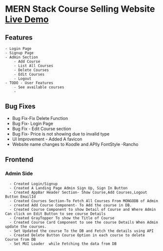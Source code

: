 # MERN Stack Course Selling Website [Live Demo](https://course-selling-app-client.onrender.com "Live Demo")


## Features
    - Login Page
    - Signup Page
    - Admin Section
        - Add Course
        - List All Courses
        - Delete Courses
        - Edit Courses
        - Logout
    - TODO - User Features
        - See available courses
        - 
## Bug Fixes
- Bug Fix-Fix Delete Function
- Bug Fix- Login Page
- Bug Fix - Edit Course section
- Bug Fix- Price is not showing due to invalid type
- UI Improvement - Added A favicon
- Website name changes to Koodle and APlly FontStyle -Rancho

## Frontend
  ### Admin Side
      - Created Login/Signup
      - Created A Landing Page Admin Sign Up, Sign In Button
      - Created AppBar Header Section- Show Course,Add Courses,Logout Button EmailId
      - Created Courses Section-To Fetch All Courses From MONGODB of Admin
      - created Add Course Component- To Add the course in DB.
      - Created Course Component to show Detail of Course and Where Admin Can click on Edit Button to see course Details
      - Created GrayTopper To show the Title of Course
      - Created Course Card Component to see the course Details When Admin update the courses.
      - Set Updated the course To the DB and Fetch the details using API
      - Created Delete Button Course Option in each course to delete Course from DB
      - Set MUI Loader  while Fetching the data from DB 

